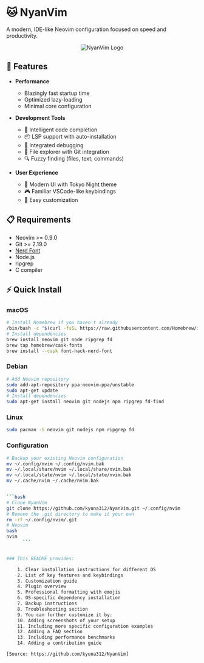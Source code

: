 # 🐱 NyanVim

A modern, IDE-like Neovim configuration focused on speed and productivity.

<div align="center">
  <img src="https://raw.githubusercontent.com/kyuna312/dotfiles/refs/heads/main/logo.png" alt="NyanVim Logo">
</div>

## 🚀 Features

- **Performance**
  - Blazingly fast startup time
  - Optimized lazy-loading
  - Minimal core configuration

- **Development Tools**
  - 🧠 Intelligent code completion
  - 📦 LSP support with auto-installation
  - 🐛 Integrated debugging
  - 🌳 File explorer with Git integration
  - 🔍 Fuzzy finding (files, text, commands)

- **User Experience**
  - 🎨 Modern UI with Tokyo Night theme
  - 🎮 Familiar VSCode-like keybindings
  - 🔧 Easy customization

## 📋 Requirements

- Neovim >= 0.9.0
- Git >= 2.19.0
- [Nerd Font](https://www.nerdfonts.com/)
- Node.js
- ripgrep
- C compiler

## ⚡ Quick Install

### macOS



```bash
# Install Homebrew if you haven't already
/bin/bash -c "$(curl -fsSL https://raw.githubusercontent.com/Homebrew/install/HEAD/install.sh)"
# Install dependencies
brew install neovim git node ripgrep fd
brew tap homebrew/cask-fonts
brew install --cask font-hack-nerd-font
```

### Debian

```bash
# Add Neovim repository
sudo add-apt-repository ppa:neovim-ppa/unstable
sudo apt-get update
# Install dependencies
sudo apt-get install neovim git nodejs npm ripgrep fd-find
```

### Linux

```bash
sudo pacman -S neovim git nodejs npm ripgrep fd
```

### Configuration

```bash
# Backup your existing Neovim configuration
mv ~/.config/nvim ~/.config/nvim.bak
mv ~/.local/share/nvim ~/.local/share/nvim.bak
mv ~/.local/state/nvim ~/.local/state/nvim.bak
mv ~/.cache/nvim ~/.cache/nvim.bak


```bash
# Clone NyanVim
git clone https://github.com/kyuna312/NyanVim.git ~/.config/nvim
# Remove the .git directory to make it your own
rm -rf ~/.config/nvim/.git
# Neovim
bash
nvim
      ```


### This README provides:

    1. Clear installation instructions for different OS
    2. List of key features and keybindings
    3. Customization guide
    4. Plugin overview
    5. Professional formatting with emojis
    6. OS-specific dependency installation
    7. Backup instructions
    8. Troubleshooting section
    9. You can further customize it by:
    10. Adding screenshots of your setup
    11. Including more specific configuration examples
    12. Adding a FAQ section
    13. Including performance benchmarks
    14. Adding a contribution guide

[Source: https://github.com/kyuna312/NyanVim]

